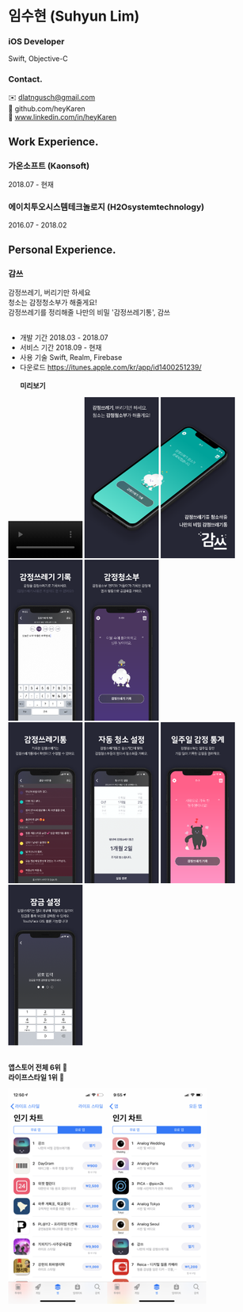 #  임수현 (Suhyun Lim)
### iOS Developer 
Swift, Objective-C<br/>

### Contact.
 ✉️ dlatngusch@gmail.com<br/>
📍 github.com/heyKaren<br/>
🔗 www.linkedin.com/in/heyKaren<br/>

## Work Experience.
### 가온소프트 (Kaonsoft)<br/>
2018.07 - 현재<br/>

### 에이치투오시스템테크놀로지 (H2Osystemtechnology)<br/>
2016.07 - 2018.02<br/>

## Personal Experience.
### 감쓰<br/>
감정쓰레기, 버리기만 하세요<br/>
청소는 감정청소부가 해줄게요!<br/>
감정쓰레기를 정리해줄 나만의 비밀 '감정쓰레기통', 감쓰<br/><br/>
- 개발 기간 2018.03 - 2018.07<br/>
- 서비스 기간 2018.09 - 현재<br/>
- 사용 기술 Swift, Realm, Firebase<br/>
- 다운로드 <https://itunes.apple.com/kr/app/id1400251239/><br/><br/>
**미리보기**<br/>
<div>
<video width="150" controls="controls" autoplay="autoplay">
<source src="./emotiontrash/preview_iphonex.mp4"/>
</video>
<img width="150" alt="image" src="./emotiontrash/iphonexsm_preview_02.png">
<img width="150" alt="image" src="./emotiontrash/iphonexsm_preview_03.png">
<img width="150" alt="image" src="./emotiontrash/iphonexsm_preview_04.png">
<img width="150" alt="image" src="./emotiontrash/iphonexsm_preview_05.png">
</div>
<div>
<img width="150" alt="image" src="./emotiontrash/iphonexsm_preview_06.png">
<img width="150" alt="image" src="./emotiontrash/iphonexsm_preview_07.png">
<img width="150" alt="image" src="./emotiontrash/iphonexsm_preview_08.png">
<img width="150" alt="image" src="./emotiontrash/iphonexsm_preview_09.png">
</div><br/>

**앱스토어 전체 6위** 🥳<br/>
**라이프스타일 1위**  🥳<br/>
<div>
<img width="200" alt="image" src="./emotiontrash/img_emotiontrash_01.png"><img width="200" alt="image" src="./emotiontrash/img_emotiontrash_00.png">
</div>


